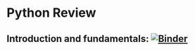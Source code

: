 
# Python Review
## Introduction and fundamentals: [![Binder](https://mybinder.org/badge_logo.svg)](https://mybinder.org/v2/gh/Mjrovai/UNIFEI-IESTI01-T01-2021.1/blob/main/00_Curso_Folder/1_Fundamentals/Class_4/notebooks/1_python_Intro.ipynb/HEAD)
